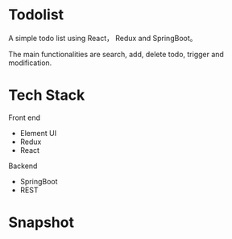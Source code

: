 # Todolist
A simple todo list using React， Redux and SpringBoot。

The main functionalities are search, add, delete todo, trigger and modification.

# Tech Stack
Front end
* Element UI
* Redux
* React

Backend
* SpringBoot
* REST

# Snapshot
